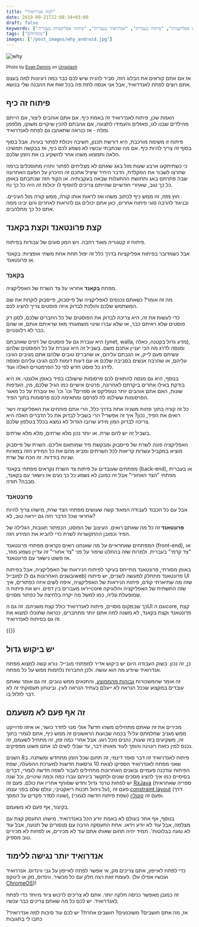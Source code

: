 ```yaml
---
title: "למה אנדרואיד" 
date: 2019-09-21T22:08:34+03:00
draft: false
keywords: ["בקאנד", "פרונטאנד", "פיתוח אפליקציות", "פיתוח בעברית", "אנדרואיד בעברית", "פיתוח אפליקציות בעברית"]
tags: ["מתחילים"]
images: ["/post_images/why_android.jpg"]
---
```


![why](/post_images/why_android.jpg)

<small>Photo by [Evan Dennis](https://unsplash.com/@evan__bray?utm_source=unsplash&utm_medium=referral&utm_content=creditCopyText) on [Unsplash](https://unsplash.com/s/photos/question?utm_source=unsplash&utm_medium=referral&utm_content=creditCopyText)</small>

אז אם אתם קוראים את הבלוג הזה, סביר להניח שיש לכם כבר כמה רעיונות למה בעצם אתם רוצים לפתח לאנדרואיד, אבל אני אנסה לתת פה בכל זאת את ההבנה שלי בנושא.

## פיתוח זה כיף
האמת שכן, פיתוח לאנדרואיד זה באמת כיף. אם אתם אוהבים ליצור, אם הייתם מהילדים שבנו לגו, פאזלים והעמידו לתצוגה, אם אהבתם להכין שיקויים משוקו, מלפפון ומלח - אז כנראה שתאהבו גם לפתח לאנדרואיד.

פיתוח זו משימה מורכבת, היא דורשת תכנון, חשיבה ויכולת לפתור בעיות. אבל בסוף בסוף זה צריך להיות כיף. אם מה שכתבתי עכשיו לא נשמע לכם כיף, אז בבקשה תמשיכו הלאה ותמצאו משהו אחר להשקיע בו את הזמן שלכם.

כי כשתיתקעו ארבע שעות מול באג שאתם לא מצליחים לפתור ותהיו מתוסכלים ברמה שתרצו לשבור את המקלדת, הדבר היחיד שיציל אתכם זה הזיכרון על הפעם האחרונה שבה פתרתם באג ותחושת ההתעלות שבאה בעקבותיה. או הקוד הזה שכתבתם באופן כל כך טוב, שאחרי חודשיים שהייתם צריכים להוסיף לו יכולות זה היה כל כך נח. 

חוץ מזה, זה ממש כיף לכתוב משהו ואז לראות אותו קורה, ממש קורה מול העיניים. ובניגוד להרבה סוגי פיתוח אחרים, כאן אתם יכולים גם להראות לאחרים והם יבינו ממה אתם כל כך מתלהבים. 

## קצת פרונטאנד וקצת בקאנד
פיתוח זו קטגוריה מאוד רחבה. ויש המון סוגים של עבודות בפיתוח.

אבל כשמדובר בפיתוח אפליקציות בדרך כלל זה יפול תחת אחת משתי אופציות: בקאנד או פרונטאנד.

### בקאנד
מפתח **בקאנד** אחראי על צד השרת של האפליקציה. 

מה זה אומר? כשאתם נכנסים לאפליקציה של פייסבוק, פייסבוק לוקחת את שם המשתמש שלכם והולכת לבדוק איזה פוסטים צריך להציג לכם. 

כדי לעשות את זה, היא צריכה לבדוק את הפוסטים של כל החברים שלכם, לסנן רק פוסטים שלא ראיתם כבר, או שלא עברו שינוי משמעותי מאז שראיתם אותם, או שהם כבר לא רלוונטיים. 

היא עוברת גם על פוסטים של דפים שאהבתם (ynet, walla, מדע גדול בקטנה, כאלה), ומנסה לדרג מה הכי יעניין אתכם משם. בשביל זה היא עוברת על כל הפוסטים שלהם עשיתם פעם לייק, או הגבתם עליהם, או שחברים טובים שלהם אתם מגיבים הגיבו עליהם, או שהרבה אנשים בסביבה שלכם או עם דעות דומות לכם הגיבו עליהם ומנסה לדרג כל פוסט חדש לפי כל הפרמטרים האלה ועוד. 

בנוסף, היא גם מנסה להתאים לכם פרסומות שישולבו בפיד באופן אלגנטי. אז היא בודקת באילו אתרים ביקרתם לאחרונה, פרטים אישיים כמו הגיל שלכם, מין, העדפות שונות, האם אתם אוהבים יותר נטפליקס או ספרים? וכו' וכו' ואז עוברת על כל מאגר הפרסומות ששילמו לה לפרסם ומתאימה לכם פרסומות בתוך הפיד. 

כל זה קורה בתוך פחות משניה אחת בדרך כלל, הרי אתם פותחים את האפליקציה וישר רואים את הפיד, נכון? איך זה אפשרי? הרי בשביל לבדוק את כל הדברים האלה היא צריכה לבדוק המון מידע שרובו הגדול לא נמצא בכלל בטלפון שלכם. 

בשביל זה יש להם שרת. או יותר נכון מלא שרתים, מלא מלא שרתים. 

האפליקציה פונה לשרת של פייסבוק ומבקשת פיד שמותאם אליכם. השרת של פייסבוק מוציא במקביל עשרות קריאות לכל השרתים ומביא מהם את כל המידע הזה במאיות שניות בודדות. זה הכח של שרת. 

מפתחים שעובדים על פיתוח צד השרת נקראים מפתחי בקאנד (back-end), או בעברית מפתחי "הצד האחורי" אבל זה כמובן לא נשמע כל כך נעים אז נישאר עם בקאנד, סבבה? תודה. 

### פרונטאנד
אבל עם כל הכבוד לעבודה המאוד קשה שעושים מפתחי הצד שרת, מישהו צריך להיות אחראי שכל הדבר הזה גם ייראה טוב, לא?

**פרונטאנד** זה כל מה שאתם רואים. העיצוב של הפוסט, הכפתור תגובות, הגלילה של הפיד וכמובן ההתקשרות לשרת כדי להביא את המידע הזה.

המפתחים שאחראיים על מה שאנחנו רואים נקראים מפתחי פרונטאנד (front-end), או "צד קדמי" בעברית. ולמרות שזה בהחלט שיפור על פני "צד אחורי" זה עדיין נשמע מוזר, אז פשוט נישאר עם פרונטאנד.

באופן מסורתי, פרונטאנד מתייחס בעיקר לפיתוח הניראות של האפליקציה, אבל בפיתוח למובייל (ובשנים האחרונות גם לweb) פרונטאנד מתחלק למעשה לשניים, יש פיתוח UI שזה מה שתיארתי קודם, פיתוח הניראות של האפליקציה, איפה לשים איזה כפתורים, איך ייראו מעברים בין דפים. ויש את פיתוח הcore שזה התשתית של האפליקציה והלוגיקה שמופעלת עליה, כמו למשל מה יקרה בלחיצה על כפתור מסויים.

כך שבמקום מסויים, פיתוח לאנדרואיד כולל קצת משניהם. זה גם הUI וגם הcore, קצת פרונטאנד וקצת בקאנד, לא משנה למה אתם יותר מתחברים, כנראה שתוכלו למצוא את זה גם בפיתוח לאנדרואיד.

{{<subscribe text="פיתוח לאנדרואיד דורש למידה מתמדת! אל תפספסו פוסטים">}}

## יש ביקוש גדול
כן, זה נכון. בשוק העבודה היום יש ביקוש אדיר למפתחי מובייל. נורא קשה למצוא מפתח אנדרואיד שיודע מה הוא עושה. ולכן החברות נלחמות ממש על כל מפתח.

זה אומר שהמשכורות [גבוהות מהממוצע]([https://www.jobinfo.co.il/%D7%98%D7%91%D7%9C%D7%90%D7%95%D7%AA-%D7%A9%D7%9B%D7%A8.aspx](https://www.jobinfo.co.il/טבלאות-שכר.aspx)), והתנאים ממש טובים. זה גם אומר שאתם עובדים במקצוע שככל הנראה לא ייעלם בעתיד הנראה לעין. וביטחון תעסוקתי זה לא דבר לזלזל בו.

## זה אף פעם לא משעמם
מכירים את זה שאתם מתחילים משהו חדש? אולי מנוי לחדר כושר, או איזה פרוייקט ממש מגניב שחלמתם עליו?
בכמה שבועות הראשונים זה ממש כיף, אתם לגמרי בתוך זה, משקיעים בזה שעות, נהנים מכל רגע.
אבל אחרי כמה זמן, זה מתחיל לשעמם, זה נכנס למין כזאת רוטינה והופך לעוד מאותו דבר, עד שבלי לשים לב אתם פשוט מפסיקים.

פיתוח לאנדרואיד זה דבר סופר דינמי, זה תחום שכל הזמן מתחדש ומשתנה. ב8 השנים שאני מפתח לאנדרואיד הספיקו לצאת 10 גרסאות חדשות למערכת ההפעלה, שפת הפיתוח עודכנה פעמיים ובשנים האחרונות מתחילים לעבור לשפה חדשה לגמרי, דברים בסיסיים כמו איך להציג מסכים שונים ולתקשר ביניהם עברו כמה וכמה שינויים, וכל שנה יש לפחות טרנד גדול וחדש שסוחף אחריו את כולם. פעם זה [RxJava](https://github.com/ReactiveX/RxJava) (ספריה שאחראית על ניהול תכנות ריאקטיבי, עולם שלם בפני עצמו), פעם זה [constraint layout](https://developer.android.com/reference/android/support/constraint/ConstraintLayout) (דרך שונה לסדר פקדים על המסך), ופעם זה [קוטלין](https://kotlinlang.org/) (שפת פיתוח חדשה לגמרי).

בקיצור, אף פעם לא משעמם.

בנוסף, אף אחד בעולם לא באמת יודע הכל באנדרואיד. מישהו התעסק קצת עם מצלמה, אבל עוד לא יודע וידאו. אחת התעסקה הרבה עם סנסורים של תנועה, אבל עוד לא נגעה בבלוטות'. תמיד יהיה תחום שאותו אתם עוד לא מכירים, או לפחות לא מכירים טוב מספיק.

## אנדרואיד יותר נגישה ללימוד
כדי לפתח לאייפון, אתם צריכים מק, אי אפשר לפתח לאייפון על גבי ווינדוס.
אנדרואיד לעומת זאת רצה חלק עם כל מכשיר. ווינדוס, מק או לינוקס. (ועכשיו אפילו על [ChromeOS](https://engt.co/2Ns1PXP))!

זה כמובן מאפשר כניסה חלקה יותר. אתם לא צריכים לרכוש ציוד מיוחד כדי לפתח לאנדרואיד. יש לכם כל מה שאתם צריכים כבר עכשיו.

אז, מה אתם חושבים? משוכנעים? חושבים אחרת? יש לכם עוד סיבות למה אנדרואיד? כתבו לי בתגובות